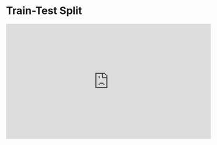 # Train-Test Split

<iframe width="560" height="315" src="https://www.youtube.com/embed/0_SJ_DkDl5s" title="YouTube video player" frameborder="0" allow="accelerometer; autoplay; clipboard-write; encrypted-media; gyroscope; picture-in-picture" allowfullscreen></iframe>